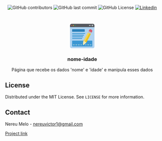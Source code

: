 


<p align="center">
    <img alt="GitHub contributors" src="https://img.shields.io/github/contributors/nvmelo/nome-idade">
    <img alt="GitHub last commit" src="https://img.shields.io/github/last-commit/nvmelo/nome-idade?label=updated">
    <img alt="GitHub License" src="https://img.shields.io/github/license/nvmelo/nome-idade">
    <a href="https://www.linkedin.com/in/nvmelo/">
        <img alt="Linkedin" src="https://img.shields.io/badge/LinkedIn-555.svg?logo=linkedin&style=flat"/>
    </a>
</p>




<br />

<p align="center">
  <a href="https://github.com/nvmelo/nome-idade">
    <img src="img/logo.png" width="80" height="80">
  </a>

  <h3 align="center">nome-idade</h3>

  <p align="center">
   Página que recebe os dados 'nome' e 'idade' e manipula esses dados
  </p>
</p>


<!-- LICENSE -->
## License

Distributed under the MIT License. See `LICENSE` for more information.



<!-- CONTACT -->
## Contact

Nereu Melo -  nereuvictor1@gmail.com

[Project link](https://github.com/nvmelo/nome-idade)
